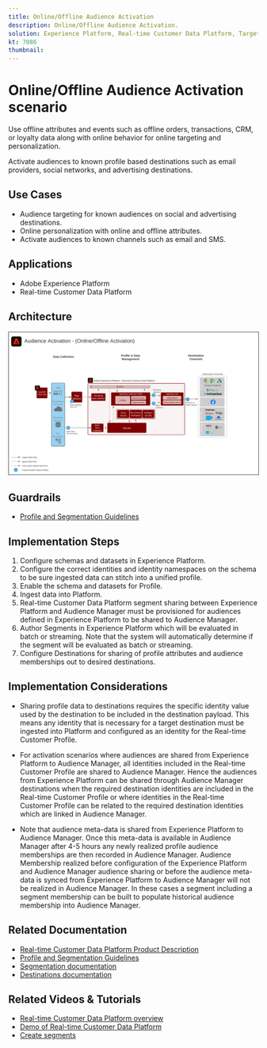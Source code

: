 ```yaml
---
title: Online/Offline Audience Activation
description: Online/Offline Audience Activation.
solution: Experience Platform, Real-time Customer Data Platform, Target, Audience Manager, Analytics, Experience Cloud Services, Data Collection
kt: 7086
thumbnail: 
---
```


# Online/Offline Audience Activation scenario

Use offline attributes and events such as offline orders, transactions, CRM, or loyalty data along with online behavior for online targeting and personalization.

Activate audiences to known profile based destinations such as email providers, social networks, and advertising destinations. 

## Use Cases

* Audience targeting for known audiences on social and advertising destinations.
* Online personalization with online and offline attributes.
* Activate audiences to known channels such as email and SMS.

## Applications

* Adobe Experience Platform
* Real-time Customer Data Platform

## Architecture

<img src="assets/onoff.svg" alt="Reference architecture for the Online/Offline Audience Activation scenario" style="border:1px solid #4a4a4a" />

## Guardrails

* [Profile and Segmentation Guidelines](https://experienceleague.adobe.com/docs/experience-platform/profile/guardrails.html?lang=en)

## Implementation Steps

1. Configure schemas and datasets in Experience Platform.
1. Configure the correct identities and identity namespaces on the schema to be sure ingested data can stitch into a unified profile.
1. Enable the schema and datasets for Profile. 
1. Ingest data into Platform.
1. Real-time Customer Data Platform segment sharing between Experience Platform and Audience Manager must be provisioned for audiences defined in Experience Platform to be shared to Audience Manager.
1. Author Segments in Experience Platform which will be evaluated in batch or streaming. Note that the system will automatically determine if the segment will be evaluated as batch or streaming.
1. Configure Destinations for sharing of profile attributes and audience memberships out to desired destinations.

## Implementation Considerations

* Sharing profile data to destinations requires the specific identity value used by the destination to be included in the destination payload. This means any identity that is necessary for a target destination must be ingested into Platform and configured as an identity for the Real-time Customer Profile.

* For activation scenarios where audiences are shared from Experience Platform to Audience Manager, all identities included in the Real-time Customer Profile are shared to Audience Manager. Hence the audiences from Experience Platform can be shared through Audience Manager destinations when the required destination identities are included in the Real-time Customer Profile or where identities in the Real-time Customer Profile can be related to the required destination identities which are linked in Audience Manager.

* Note that audience meta-data is shared from Experience Platform to Audience Manager. Once this meta-data is available in Audience Manager after 4-5 hours any newly realized profile audience memberships are then recorded in Audience Manager. Audience Membership realized before configuration of the Experience Platform and Audience Manager audience sharing or before the audience meta-data is synced from Experience Platform to Audience Manager will not be realized in Audience Manager. In these cases a segment including a segment membership can be built to populate historical audience membership into Audience Manager. 


## Related Documentation

* [Real-time Customer Data Platform Product Description](https://helpx.adobe.com/legal/product-descriptions/real-time-customer-data-platform.html)
* [Profile and Segmentation Guidelines](https://experienceleague.adobe.com/docs/experience-platform/profile/guardrails.html?lang=en)
* [Segmentation documentation](https://experienceleague.adobe.com/docs/experience-platform/segmentation/api/streaming-segmentation.html)
* [Destinations documentation](https://experienceleague.adobe.com/docs/experience-platform/destinations/catalog/overview.html)

## Related Videos & Tutorials

* [Real-time Customer Data Platform overview](https://experienceleague.adobe.com/docs/platform-learn/tutorials/application-services/rtcdp/understanding-the-real-time-customer-data-platform.html)
* [Demo of Real-time Customer Data Platform](https://experienceleague.adobe.com/docs/platform-learn/tutorials/application-services/rtcdp/demo.html)
* [Create segments](https://experienceleague.adobe.com/docs/platform-learn/tutorials/segments/create-segments.html)